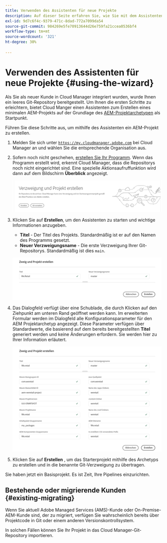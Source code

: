 ```yaml
---
title: Verwenden des Assistenten für neue Projekte
description: Auf dieser Seite erfahren Sie, wie Sie mit dem Assistenten ein AEM-Programmprojekt erstellen
exl-id: 9d7c6f4c-9379-471c-8dad-772a7099da54
source-git-commit: 984269e5fe70913644d26e759fa21ccea0536bf4
workflow-type: tm+mt
source-wordcount: '321'
ht-degree: 30%

---
```



# Verwenden des Assistenten für neue Projekte {#using-the-wizard}

Als Sie als neuer Kunde in Cloud Manager integriert wurden, wurde Ihnen ein leeres Git-Repository bereitgestellt. Um Ihnen die ersten Schritte zu erleichtern, bietet Cloud Manger einen Assistenten zum Erstellen eines minimalen AEM-Projekts auf der Grundlage des [AEM-Projektarchetypen](https://github.com/adobe/aem-project-archetype) als Startpunkt.

Führen Sie diese Schritte aus, um mithilfe des Assistenten ein AEM-Projekt zu erstellen.

1. Melden Sie sich unter [`https://my.cloudmanager.adobe.com`](https://my.cloudmanager.adobe.com) bei Cloud Manager an und wählen Sie die entsprechende Organisation aus.

1. Sofern noch nicht geschehen, [erstellen Sie Ihr Programm](program-setup.md). Wenn das Programm erstellt wird, erkennt Cloud Manager, dass die Repositorys noch nicht eingerichtet sind. Eine spezielle Aktionsaufruffunktion wird dann auf dem Bildschirm **Überblick** angezeigt.

   ![Erstellen des Projekt-CTA](/help/assets/image2018-10-3_14-29-44.png)

1. Klicken Sie auf **Erstellen**, um den Assistenten zu starten und wichtige Informationen anzugeben.

   * **Titel** - Der Titel des Projekts. Standardmäßig ist er auf den Namen des Programms gesetzt.
   * **Neuer Verzweigungsname** - Die erste Verzweigung Ihrer Git-Repositorys. Standardmäßig ist dies `main`.

   ![Projektwerte](/help/assets/screen_shot_2018-10-08at55825am.png)

1. Das Dialogfeld verfügt über eine Schublade, die durch Klicken auf den Ziehpunkt am unteren Rand geöffnet werden kann. Im erweiterten Formular werden im Dialogfeld alle Konfigurationsparameter für den AEM Projektarchetyp angezeigt. Diese Parameter verfügen über Standardwerte, die basierend auf dem bereits bereitgestellten **Titel** generiert werden und keine Änderungen erfordern. Sie werden hier zu Ihrer Information erläutert.

   ![Detaillierte Archetypparameter](/help/assets/screen_shot_2018-10-08at60032am.png)

1. Klicken Sie auf **Erstellen** , um das Starterprojekt mithilfe des Archetyps zu erstellen und in die benannte Git-Verzweigung zu übertragen.

Sie haben jetzt ein Basisprojekt. Es ist Zeit, Ihre Pipelines einzurichten.

## Bestehende oder migrierende Kunden {#existing-migrating}

Wenn Sie aktuell Adobe Managed Services (AMS)-Kunde oder On-Premise-AEM-Kunde sind, der zu migriert, verfügen Sie wahrscheinlich bereits über Projektcode in Git oder einem anderen Versionskontrollsystem.

In solchen Fällen können Sie Ihr Projekt in das Cloud Manager-Git-Repository importieren.
